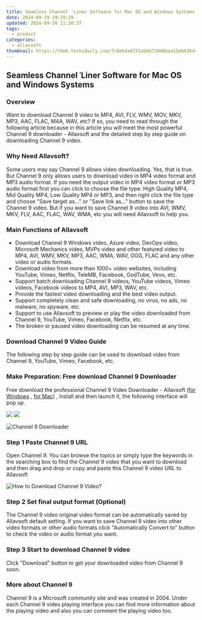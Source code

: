 ```yaml
---
title: Seamless Channel ˈLiner Software for Mac OS and Windows Systems
date: 2024-09-19 19:29:29
updated: 2024-09-20 11:28:37
tags:
  - product
categories:
  - allavsoft
thumbnail: https://thmb.techidaily.com/7c8eb4a6751ebbb720d8baa15eb6264cc6e760acb0b1ed4fef37387dcca189b5.jpg
---
```


## Seamless Channel ˈLiner Software for Mac OS and Windows Systems

### Overview

Want to download Channel 9 video to MP4, AVI, FLV, WMV, MOV, MKV, MP3, AAC, FLAC, M4A, WAV, etc? If so, you need to read through the following article because in this article you will meet the most powerful Channel 9 downloader - Allavsoft and the detailed step by step guide on downloading Channel 9 video.

### Why Need Allavsoft?

Some users may say Channel 9 allows video downloading. Yes, that is true. But Channel 9 only allows users to download video in MP4 video format and MP3 audio format. If you need the output video in MP4 video format or MP3 audio format first you can click to choose the file type: High Quality MP4, Mid Quality MP4, Low Quality MP4 or MP3, and then right click the file type and choose "Save target as..." or "Save link as..." button to save the Channel 9 video. But if you want to save Channel 9 video into AVI, WMV, MKV, FLV, AAC, FLAC, WAV, WMA, etc you will need Allavsoft to help you.

### Main Functions of Allavsoft

* Download Channel 9 Windows video, Azure video, DevOps video, Microsoft Mechanics video, MVPs video and other featured video to MP4, AVI, WMV, MKV, MP3, AAC, WMA, WAV, OGG, FLAC and any other video or audio formats.
* Download video from more than 1000+ video websites, including YouTube, Vimeo, Netflix, TeleMB, Facebook, GodTube, Vevo, etc.
* Support batch downloading Channel 9 videos, YouTube videos, Vimeo videos, Facebook videos to MP4, AVI, MP3, WAV, etc.
* Provide the fastest video downloading and the best video output.
* Support completely clean and safe downloading, no virus, no ads, no malware, no spyware, etc.
* Support to use Allavsoft to preview or play the video downloaded from Channel 9, YouTube, Vimeo, Facebook, Netflix, etc.
* The broken or paused video downloading can be resumed at any time.

### Download Channel 9 Video Guide

The following step by step guide can be used to download video from Channel 9, YouTube, Vimeo, Facebook, etc.

### Make Preparation: Free download Channel 9 Downloader

Free download the professional Channel 9 Video Downloader - Allavsoft ([for Windows](https://tools.techidaily.com/allavsoft/products/) , [for Mac](https://tools.techidaily.com/allavsoft/products/)) , install and then launch it, the following interface will pop up.

[![](https://www.allavsoft.com/how-to/../images/how-to/free-download-win.jpg)](https://tools.techidaily.com/allavsoft/products/) [![](https://www.allavsoft.com/how-to/../images/how-to/free-download-mac.jpg)](https://tools.techidaily.com/allavsoft/products/)

![Channel 9 Downloader](https://www.allavsoft.com/how-to/../images/allavsoft/screen-shot-600.jpg)

### Step 1 Paste Channel 9 URL

Open Channel 9\. You can browse the topics or simply type the keywords in the searching box to find the Channel 9 video that you want to download and then drag and drop or copy and paste this Channel 9 video URL to Allavsoft

![How to Download Channel 9 Video?](https://www.allavsoft.com/how-to/../images/how-to/download-rtmp-video/download-rtmp-video.jpg)

### Step 2 Set final output format (Optional)

The Channel 9 video original video format can be automatically saved by Allavsoft default setting. If you want to save Channel 9 video into other video formats or other audio formats click "Automatically Convert to" button to check the video or audio format you want.

### Step 3 Start to download Channel 9 video

Click "Download" button to get your downloaded video from Channel 9 soon.

### More about Channel 9

Channel 9 is a Microsoft community site and was created in 2004\. Under each Channel 9 video playing interface you can find more information about the playing video and also you can comment the playing video too.

<ins class="adsbygoogle"
     style="display:block"
     data-ad-format="autorelaxed"
     data-ad-client="ca-pub-7571918770474297"
     data-ad-slot="1223367746"></ins>



<ins class="adsbygoogle"
     style="display:block"
     data-ad-client="ca-pub-7571918770474297"
     data-ad-slot="8358498916"
     data-ad-format="auto"
     data-full-width-responsive="true"></ins>
